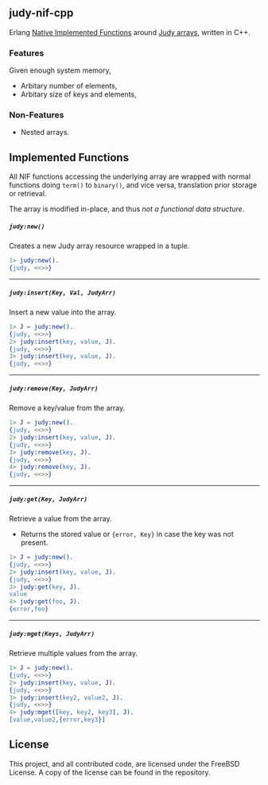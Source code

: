 ## judy-nif-cpp

Erlang [Native Implemented Functions](http://www.erlang.org/doc/tutorial/nif.html) around [Judy arrays](http://judy.sourceforge.net/), written in C++.

### Features
Given enough system memory,
- Arbitary number of elements,
- Arbitary size of keys and elements,

### Non-Features
- Nested arrays.

## Implemented Functions
All NIF functions accessing the underlying array are wrapped with normal functions doing `term()` to `binary()`, and vice versa, translation prior storage or retrieval.

The array is modified in-place, and thus _not a functional data structure_.
<br>


##### `judy:new()`
Creates a new Judy array resource wrapped in a tuple.
```erlang
1> judy:new().
{judy, <<>>}
```
****


##### `judy:insert(Key, Val, JudyArr)`
Insert a new value into the array.

```erlang
1> J = judy:new().
{judy, <<>>}
2> judy:insert(key, value, J).
{judy, <<>>}
3> judy:insert(key, value, J).
{judy, <<>>}
```
****


##### `judy:remove(Key, JudyArr)`
Remove a key/value from the array.

```erlang
1> J = judy:new().
{judy, <<>>}
2> judy:insert(key, value, J).
{judy, <<>>}
3> judy:remove(key, J).
{judy, <<>>}
4> judy:remove(key, J).
{judy, <<>>}
```
****


##### `judy:get(Key, JudyArr)`
Retrieve a value from the array.
- Returns the stored value or `{error, Key}` in case the key was not present.

```erlang
1> J = judy:new().
{judy, <<>>}
2> judy:insert(key, value, J).
{judy, <<>>}
3> judy:get(key, J).
value
4> judy:get(foo, J).
{error,foo}
```
****


##### `judy:mget(Keys, JudyArr)`
Retrieve multiple values from the array.

```erlang
1> J = judy:new().
{judy, <<>>}
2> judy:insert(key, value, J).
{judy, <<>>}
3> judy:insert(key2, value2, J).
{judy, <<>>}
4> judy:mget([key, key2, key3], J).
[value,value2,{error,key3}]
```


## License
This project, and all contributed code, are licensed under the FreeBSD License. A copy of the license can be found in the repository.
